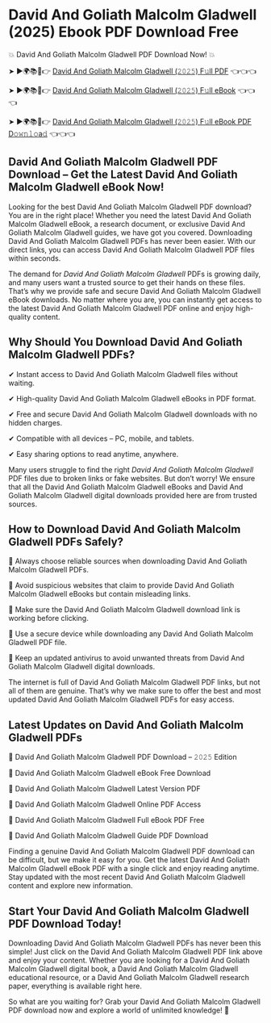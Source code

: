 # David And Goliath Malcolm Gladwell (2025) Ebook PDF Download Free

💥 David And Goliath Malcolm Gladwell PDF Download Now! 💥

➤ ►🌍📚📱👉 [David And Goliath Malcolm Gladwell (𝟸𝟶𝟸𝟻) F𝚞ll PDF](https://getpdf.xyz/david-and-goliath-malcolm-gladwell) 👈👈👈


➤ ►🌍📚📱👉 [David And Goliath Malcolm Gladwell (𝟸𝟶𝟸𝟻) F𝚞ll eBook](https://getpdf.xyz/david-and-goliath-malcolm-gladwell) 👈👈👈


➤ ►🌍📚📱👉 [David And Goliath Malcolm Gladwell (𝟸𝟶𝟸𝟻) F𝚞ll eBook PDF D𝚘𝚠𝚗𝚕𝚘a𝚍](https://getpdf.xyz/david-and-goliath-malcolm-gladwell) 👈👈👈


## David And Goliath Malcolm Gladwell PDF Download – Get the Latest David And Goliath Malcolm Gladwell eBook Now!

Looking for the best David And Goliath Malcolm Gladwell PDF download? You are in the right place! Whether you need the latest David And Goliath Malcolm Gladwell eBook, a research document, or exclusive David And Goliath Malcolm Gladwell guides, we have got you covered. Downloading David And Goliath Malcolm Gladwell PDFs has never been easier. With our direct links, you can access David And Goliath Malcolm Gladwell PDF files within seconds.

The demand for *David And Goliath Malcolm Gladwell* PDFs is growing daily, and many users want a trusted source to get their hands on these files. That’s why we provide safe and secure David And Goliath Malcolm Gladwell eBook downloads. No matter where you are, you can instantly get access to the latest David And Goliath Malcolm Gladwell PDF online and enjoy high-quality content.

## Why Should You Download David And Goliath Malcolm Gladwell PDFs?

✔ Instant access to David And Goliath Malcolm Gladwell files without waiting.

✔ High-quality David And Goliath Malcolm Gladwell eBooks in PDF format.

✔ Free and secure David And Goliath Malcolm Gladwell downloads with no hidden charges.

✔ Compatible with all devices – PC, mobile, and tablets.

✔ Easy sharing options to read anytime, anywhere.

Many users struggle to find the right *David And Goliath Malcolm Gladwell* PDF files due to broken links or fake websites. But don’t worry! We ensure that all the David And Goliath Malcolm Gladwell eBooks and David And Goliath Malcolm Gladwell digital downloads provided here are from trusted sources.

## How to Download David And Goliath Malcolm Gladwell PDFs Safely?

📌 Always choose reliable sources when downloading David And Goliath Malcolm Gladwell PDFs.

📌 Avoid suspicious websites that claim to provide David And Goliath Malcolm Gladwell eBooks but contain misleading links.

📌 Make sure the David And Goliath Malcolm Gladwell download link is working before clicking.

📌 Use a secure device while downloading any David And Goliath Malcolm Gladwell PDF file.

📌 Keep an updated antivirus to avoid unwanted threats from David And Goliath Malcolm Gladwell digital downloads.

The internet is full of David And Goliath Malcolm Gladwell PDF links, but not all of them are genuine. That’s why we make sure to offer the best and most updated David And Goliath Malcolm Gladwell PDFs for easy access.

## Latest Updates on David And Goliath Malcolm Gladwell PDFs

🔹 David And Goliath Malcolm Gladwell PDF Download – 𝟸𝟶𝟸𝟻 Edition

🔹 David And Goliath Malcolm Gladwell eBook Free Download

🔹 David And Goliath Malcolm Gladwell Latest Version PDF

🔹 David And Goliath Malcolm Gladwell Online PDF Access

🔹 David And Goliath Malcolm Gladwell Full eBook PDF Free

🔹 David And Goliath Malcolm Gladwell Guide PDF Download

Finding a genuine David And Goliath Malcolm Gladwell PDF download can be difficult, but we make it easy for you. Get the latest David And Goliath Malcolm Gladwell eBook PDF with a single click and enjoy reading anytime. Stay updated with the most recent David And Goliath Malcolm Gladwell content and explore new information.

## Start Your David And Goliath Malcolm Gladwell PDF Download Today!

Downloading David And Goliath Malcolm Gladwell PDFs has never been this simple! Just click on the David And Goliath Malcolm Gladwell PDF link above and enjoy your content. Whether you are looking for a David And Goliath Malcolm Gladwell digital book, a David And Goliath Malcolm Gladwell educational resource, or a David And Goliath Malcolm Gladwell research paper, everything is available right here.

So what are you waiting for? Grab your David And Goliath Malcolm Gladwell PDF download now and explore a world of unlimited knowledge! 🚀